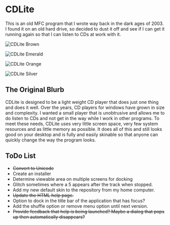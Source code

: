 # CDLite #

This is an old MFC program that I wrote way back in the dark ages of 2003. I found it on an old hard drive, so decided to dust it off and see if I can get it running again so that I can listen to CDs at work with it.

![CDLite Brown](http://i.imgur.com/sjAgrWb.png)

![CDLite Emerald](http://i.imgur.com/ZVupyq4.png)

![CDLite Orange](http://i.imgur.com/JelpnFY.png)

![CDLite Silver](http://i.imgur.com/bJYWb9z.png)


## The Original Blurb ##

CDLite is designed to be a light weight CD player that does just one thing and does it well. Over the years, CD players for windows have grown in size and complexity. I wanted a small player that is unobtrusive and allows me to do listen to CDs and not get in the way while I work in other programs. To meet these needs, CDLite uses very little screen space, very few system resources and as little memory as possible. It does all of this and still looks good on your desktop and is fully and easily skinable so that anyone can quickly change the way the program looks.

## ToDo List ##

- ~~Convert to Unicode~~
- Create an installer
- Determine viewable area on multiple screens for docking
- Glitch sometimes where a 5 appears after the track when stopped.
- Add my new default skin to the repository from my home computer.
- ~~Update the HTML help page.~~
- Option to dock in the title bar of the application that has focus?
- Add the shuffle option or remove menu option until next version.
- ~~Provide feedback that help is being launched?  Maybe a dialog that
  pops up then automatically disappears?~~